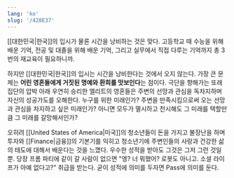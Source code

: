 ```yaml
---
lang: 'ko'
slug: '/428E37'
---
```


[[대한민국|한국]]의 입시가 물론 시간을 낭비하는 것은 맞다.
고등학교 때 수능을 위해 배운 기억,
전공 및 대졸을 위해 배운 기억,
그리고 실무에서 직접 다루는 기억까지 총 3번의 재교육이 필요하니까.

하지만 [[대한민국|한국]]의 입시는 시간을 낭비한다는 것에서 오지 않는다.
가장 큰 문제는 **어린 영혼들에게 거짓된 명예와 환희를 맛보인다**는 점이다.
극단을 향해가는 또래 집단의 압박 아래 우연히 승리한 엘리트의 영혼들은
주변의 선망과 관심을 독차지하며 자신의 성공가도를 오해한다.
누구를 위한 미래인가?
주변을 만족시킴으로써 오는 선망과 관심을 차지하고 싶은 미래인가?
아니면 모두가 멸시하고 천시해도 그 미래를 택할만큼 그 미래를 갈망해서인가?

오히려 [[United States of America|미국]]의 청소년들이 돈을 가지고 불장난을 하며 투자와 [[Finance|금융]]의 기본기를 익히고
청소년기에 주변인들의 사랑과 건강한 삶의 태도에 대해서 배운다는 것을 느꼈다.
우수한 성적을 받아도 그것은 그저 그런 것일 뿐.
당장 프롬 파티에 같이 갈 사람이 없으면
"엥? 너 뭐했어? 로봇도 아니고. 소셜 라이프가 아예 없다고?" 취급을 받는다.
굳이 성적에 의미를 두자면 Pass에 의미를 둔다.

